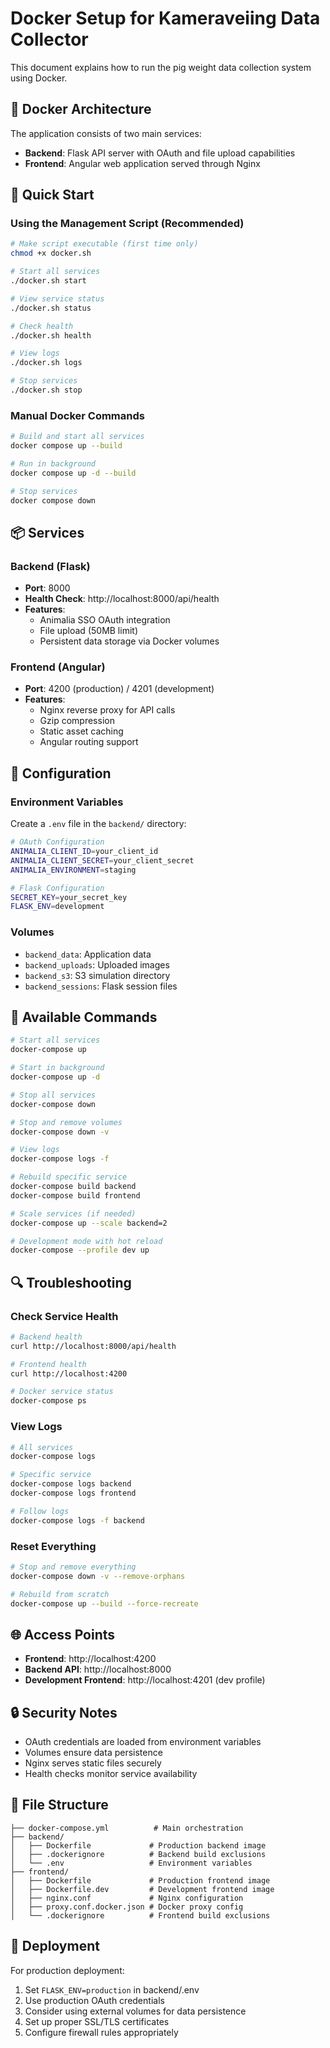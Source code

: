 # Docker Setup for Kameraveiing Data Collector

This document explains how to run the pig weight data collection system using Docker.

## 🐳 Docker Architecture

The application consists of two main services:

- **Backend**: Flask API server with OAuth and file upload capabilities
- **Frontend**: Angular web application served through Nginx

## 🚀 Quick Start

### Using the Management Script (Recommended)
```bash
# Make script executable (first time only)
chmod +x docker.sh

# Start all services
./docker.sh start

# View service status
./docker.sh status

# Check health
./docker.sh health

# View logs
./docker.sh logs

# Stop services
./docker.sh stop
```

### Manual Docker Commands
```bash
# Build and start all services
docker compose up --build

# Run in background
docker compose up -d --build

# Stop services
docker compose down
```

## 📦 Services

### Backend (Flask)
- **Port**: 8000
- **Health Check**: http://localhost:8000/api/health
- **Features**:
  - Animalia SSO OAuth integration
  - File upload (50MB limit)
  - Persistent data storage via Docker volumes

### Frontend (Angular)
- **Port**: 4200 (production) / 4201 (development)
- **Features**:
  - Nginx reverse proxy for API calls
  - Gzip compression
  - Static asset caching
  - Angular routing support

## 🔧 Configuration

### Environment Variables
Create a `.env` file in the `backend/` directory:

```bash
# OAuth Configuration
ANIMALIA_CLIENT_ID=your_client_id
ANIMALIA_CLIENT_SECRET=your_client_secret
ANIMALIA_ENVIRONMENT=staging

# Flask Configuration
SECRET_KEY=your_secret_key
FLASK_ENV=development
```

### Volumes
- `backend_data`: Application data
- `backend_uploads`: Uploaded images
- `backend_s3`: S3 simulation directory
- `backend_sessions`: Flask session files

## 📝 Available Commands

```bash
# Start all services
docker-compose up

# Start in background
docker-compose up -d

# Stop all services
docker-compose down

# Stop and remove volumes
docker-compose down -v

# View logs
docker-compose logs -f

# Rebuild specific service
docker-compose build backend
docker-compose build frontend

# Scale services (if needed)
docker-compose up --scale backend=2

# Development mode with hot reload
docker-compose --profile dev up
```

## 🔍 Troubleshooting

### Check Service Health
```bash
# Backend health
curl http://localhost:8000/api/health

# Frontend health
curl http://localhost:4200

# Docker service status
docker-compose ps
```

### View Logs
```bash
# All services
docker-compose logs

# Specific service
docker-compose logs backend
docker-compose logs frontend

# Follow logs
docker-compose logs -f backend
```

### Reset Everything
```bash
# Stop and remove everything
docker-compose down -v --remove-orphans

# Rebuild from scratch
docker-compose up --build --force-recreate
```

## 🌐 Access Points

- **Frontend**: http://localhost:4200
- **Backend API**: http://localhost:8000
- **Development Frontend**: http://localhost:4201 (dev profile)

## 🔒 Security Notes

- OAuth credentials are loaded from environment variables
- Volumes ensure data persistence
- Nginx serves static files securely
- Health checks monitor service availability

## 📁 File Structure

```
├── docker-compose.yml          # Main orchestration
├── backend/
│   ├── Dockerfile             # Production backend image
│   ├── .dockerignore          # Backend build exclusions
│   └── .env                   # Environment variables
├── frontend/
│   ├── Dockerfile             # Production frontend image
│   ├── Dockerfile.dev         # Development frontend image
│   ├── nginx.conf             # Nginx configuration
│   ├── proxy.conf.docker.json # Docker proxy config
│   └── .dockerignore          # Frontend build exclusions
```

## 🚀 Deployment

For production deployment:

1. Set `FLASK_ENV=production` in backend/.env
2. Use production OAuth credentials
3. Consider using external volumes for data persistence
4. Set up proper SSL/TLS certificates
5. Configure firewall rules appropriately